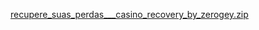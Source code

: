 [recupere_suas_perdas___casino_recovery_by_zerogey.zip](https://github.com/user-attachments/files/18548554/recupere_suas_perdas___casino_recovery_by_zerogey.zip)
